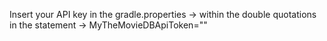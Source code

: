 Insert your API key in the gradle.properties -> within the double quotations in the statement -> MyTheMovieDBApiToken=""
